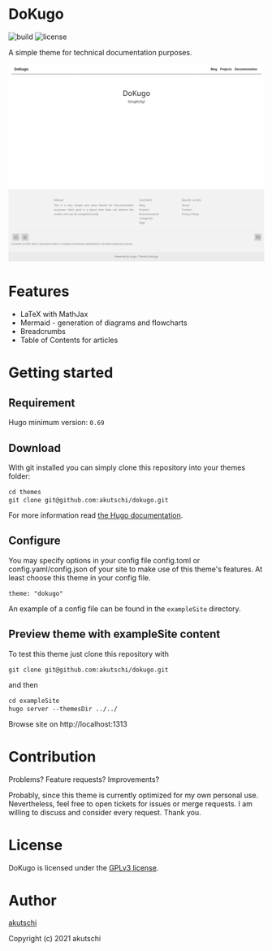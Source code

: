 # DoKugo

![build](https://github.com/akutschi/dokugo/actions/workflows/deploy-hugo-pages.yml/badge.svg)
![license](https://img.shields.io/github/license/akutschi/dokugo)

A simple theme for technical documentation purposes.

![Screenshot](./exampleSite/content/documentation/dokugo/introduction/screenshot.png)

# Features

- LaTeX with MathJax
- Mermaid - generation of diagrams and flowcharts
- Breadcrumbs
- Table of Contents for articles

# Getting started

## Requirement

Hugo minimum version: `0.69`

## Download

With git installed you can simply clone this repository into your themes folder:

```
cd themes
git clone git@github.com:akutschi/dokugo.git
```

For more information read [the Hugo documentation](https://gohugo.io/themes/installing-and-using-themes/).

## Configure

You may specify options in your config file config.toml or config.yaml/config.json of your site to make use of this theme's features. At least choose this theme in your config file.

```
theme: "dokugo"
```

An example of a config file can be found in the `exampleSite` directory.

## Preview theme with exampleSite content

To test this theme just clone this repository with

```
git clone git@github.com:akutschi/dokugo.git
```

and then

```
cd exampleSite
hugo server --themesDir ../../
```

Browse site on http://localhost:1313

# Contribution 

Problems? Feature requests? Improvements? 

Probably, since this theme is currently optimized for my own personal use.
Nevertheless, feel free to open tickets for issues or merge requests. 
I am willing to discuss and consider every request. 
Thank you.

# License

DoKugo is licensed under the [GPLv3 license](https://github.com/akutschi/dokugo/blob/master/LICENSE).

# Author

[akutschi](https://github.com/akutschi)

Copyright (c) 2021 akutschi

